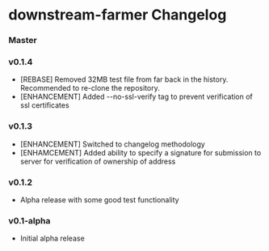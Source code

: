 # downstream-farmer Changelog

### Master

### v0.1.4

* [REBASE] Removed 32MB test file from far back in the history. Recommended to re-clone the repository.
* [ENHANCEMENT] Added --no-ssl-verify tag to prevent verification of ssl certificates

### v0.1.3

* [ENHANCEMENT] Switched to changelog methodology
* [ENHAMCEMENT] Added ability to specify a signature for submission to server for verification of ownership of address

### v0.1.2

* Alpha release with some good test functionality

### v0.1-alpha

* Initial alpha release
